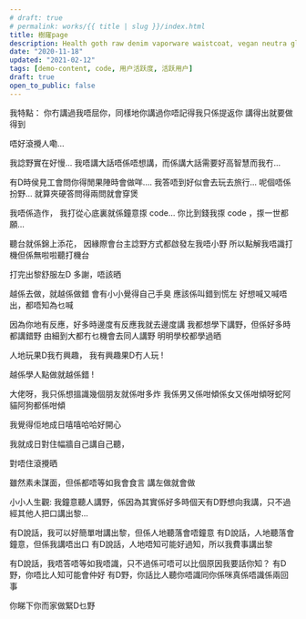 ```yaml
---
# draft: true
# permalink: works/{{ title | slug }}/index.html
title: 樹窿page
description: Health goth raw denim vaporware waistcoat, vegan neutra glossier. Cronut chartreuse tbh meh schlitz. Snackwave lumbersexual pinterest narwhal.
date: "2020-11-18"
updated: "2021-02-12"
tags: [demo-content, code, 用户活跃度, 活跃用户]
draft: true
open_to_public: false
---
```



我特點：
你冇講過我唔屈你，同樣地你講過你唔記得我只係提返你
講得出就要做得到

唔好滾攪人嘞...

我諗野實在好慢...
我唔講大話唔係唔想講，而係講大話需要好高智慧而我冇...

有D時侯見工會問你得閒果陣時會做咩....
我答唔到好似會去玩去旅行... 呢個唔係扮野...
就算夾硬答問得兩問就會穿煲

我唔係造作，
我打從心底裏就係鐘意揼 code...
你比到錢我揼 code ，揼一世都願...

聽台就係錦上添花，
因緣際會台主諗野方式都啟發左我唔小野
所以點解我唔識打機但係無啦啦聽打機台


打完出黎舒服左D
多謝，唔該晒


越係去做，就越係做錯
會有小小覺得自己手臭
應該係叫錯到慌左
好想喊又喊唔出，都唔知為乜喊


因為你地有反應，好多時邊度有反應我就去邊度講
我都想學下講野，但係好多時都講錯野
由細到大都冇乜機會去同人講野
明明學校都學過晒

人地玩果D我冇興趣，
我有興趣果D冇人玩 !

越係學人點做就越係錯 !

大佬呀，我只係想搵識幾個朋友就係咁多炸
我係男又係咁傾係女又係咁傾呀蛇阿貓阿狗都係咁傾

我覺得佢地成日嘻嘻哈哈好開心

我就成日對住幅牆自己講自己聽，

對唔住滾攪晒


雖然素未謀面，但係都唔等如我會食言
講左做就會做

小小人生觀:
我鐘意聽人講野，係因為其實係好多時個天有D野想向我講，只不過經其他人把口講出黎...


有D說話，我可以好簡單咁講出黎，但係人地聽落會唔鐘意
有D說話，人地聽落會鐘意，但係我講唔出口
有D說話，人地唔知可能好過知，所以我費事講出黎

有D說話，我唔答唔等如我唔識，只不過係可唔可以比個原因我要話你知？
有D野，你唔比人知可能會仲好
有D野，你話比人聽你唔識同你係咪真係唔識係兩回事


你睇下你而家做緊D乜野

